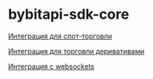 # bybitapi-sdk-core

[Интеграция для спот-торговли](https://github.com/carpenstar/bybitapi-sdk-spot)  

[Интеграция для торговли деривативами](https://github.com/carpenstar/bybitapi-sdk-derivatives)  

[Интеграция с websockets](https://github.com/carpenstar/bybitapi-sdk-websockets)